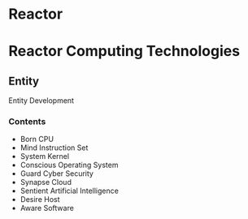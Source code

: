 # Reactor
# Reactor Computing Technologies

## Entity
Entity Development

### Contents
- Born CPU
- Mind Instruction Set
- System Kernel
- Conscious Operating System
- Guard Cyber Security
- Synapse Cloud
- Sentient Artificial Intelligence
- Desire Host
- Aware Software
